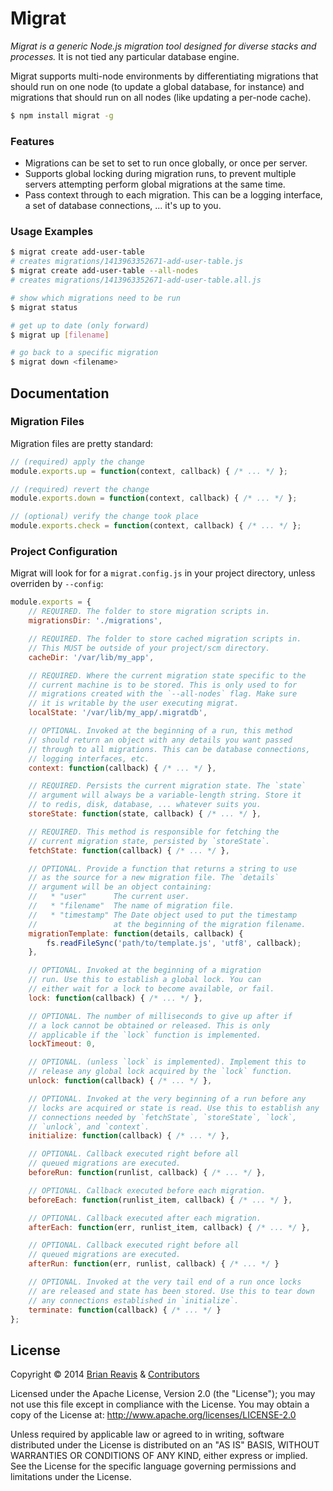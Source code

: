 # Migrat

*Migrat is a generic Node.js migration tool designed for diverse stacks and processes.* It is not tied any particular database engine.

Migrat supports multi-node environments by differentiating migrations that should run on one node (to update a global database, for instance) and migrations that should run on all nodes (like updating a per-node cache).

```sh
$ npm install migrat -g
```

### Features

- Migrations can be set to set to run once globally, or once per server.
- Supports global locking during migration runs, to prevent multiple servers attempting perform global migrations at the same time.
- Pass context through to each migration. This can be a logging interface, a set of database connections, ... it's up to you.

### Usage Examples

```sh
$ migrat create add-user-table
# creates migrations/1413963352671-add-user-table.js
$ migrat create add-user-table --all-nodes
# creates migrations/1413963352671-add-user-table.all.js
```

```sh
# show which migrations need to be run
$ migrat status

# get up to date (only forward)
$ migrat up [filename]

# go back to a specific migration
$ migrat down <filename>
```

## Documentation

### Migration Files

Migration files are pretty standard:

```js
// (required) apply the change
module.exports.up = function(context, callback) { /* ... */ };

// (required) revert the change
module.exports.down = function(context, callback) { /* ... */ };

// (optional) verify the change took place
module.exports.check = function(context, callback) { /* ... */ };
```

### Project Configuration

Migrat will look for for a `migrat.config.js` in your project directory, unless overriden by `--config`:

```js
module.exports = {
    // REQUIRED. The folder to store migration scripts in.
    migrationsDir: './migrations',

    // REQUIRED. The folder to store cached migration scripts in.
    // This MUST be outside of your project/scm directory.
    cacheDir: '/var/lib/my_app',

    // REQUIRED. Where the current migration state specific to the
    // current machine is to be stored. This is only used to for
    // migrations created with the `--all-nodes` flag. Make sure
    // it is writable by the user executing migrat.
    localState: '/var/lib/my_app/.migratdb',

    // OPTIONAL. Invoked at the beginning of a run, this method
    // should return an object with any details you want passed
    // through to all migrations. This can be database connections,
    // logging interfaces, etc.
    context: function(callback) { /* ... */ },

    // REQUIRED. Persists the current migration state. The `state`
    // argument will always be a variable-length string. Store it
    // to redis, disk, database, ... whatever suits you.
    storeState: function(state, callback) { /* ... */ },

    // REQUIRED. This method is responsible for fetching the
    // current migration state, persisted by `storeState`.
    fetchState: function(callback) { /* ... */ },

    // OPTIONAL. Provide a function that returns a string to use
    // as the source for a new migration file. The `details`
    // argument will be an object containing:
    //   * "user"      The current user.
    //   * "filename"  The name of migration file.
    //   * "timestamp" The Date object used to put the timestamp
    //                 at the beginning of the migration filename.
    migrationTemplate: function(details, callback) {
        fs.readFileSync('path/to/template.js', 'utf8', callback);
    },

    // OPTIONAL. Invoked at the beginning of a migration
    // run. Use this to establish a global lock. You can
    // either wait for a lock to become available, or fail.
    lock: function(callback) { /* ... */ },

    // OPTIONAL. The number of milliseconds to give up after if
    // a lock cannot be obtained or released. This is only
    // applicable if the `lock` function is implemented.
    lockTimeout: 0,

    // OPTIONAL. (unless `lock` is implemented). Implement this to
    // release any global lock acquired by the `lock` function.
    unlock: function(callback) { /* ... */ },

    // OPTIONAL. Invoked at the very beginning of a run before any
    // locks are acquired or state is read. Use this to establish any
    // connections needed by `fetchState`, `storeState`, `lock`,
    // `unlock`, and `context`.
    initialize: function(callback) { /* ... */ },

    // OPTIONAL. Callback executed right before all
    // queued migrations are executed.
    beforeRun: function(runlist, callback) { /* ... */ },

    // OPTIONAL. Callback executed before each migration.
    beforeEach: function(runlist_item, callback) { /* ... */ },

    // OPTIONAL. Callback executed after each migration.
    afterEach: function(err, runlist_item, callback) { /* ... */ },

    // OPTIONAL. Callback executed right before all
    // queued migrations are executed.
    afterRun: function(err, runlist, callback) { /* ... */ }

    // OPTIONAL. Invoked at the very tail end of a run once locks
    // are released and state has been stored. Use this to tear down
    // any connections established in `initialize`.
    terminate: function(callback) { /* ... */ }
};
```

## License

Copyright &copy; 2014 [Brian Reavis](https://github.com/brianreavis) & [Contributors](https://github.com/naturalatlas/migrat/graphs/contributors)

Licensed under the Apache License, Version 2.0 (the "License"); you may not use this file except in compliance with the License. You may obtain a copy of the License at: http://www.apache.org/licenses/LICENSE-2.0

Unless required by applicable law or agreed to in writing, software distributed under the License is distributed on an "AS IS" BASIS, WITHOUT WARRANTIES OR CONDITIONS OF ANY KIND, either express or implied. See the License for the specific language governing permissions and limitations under the License.